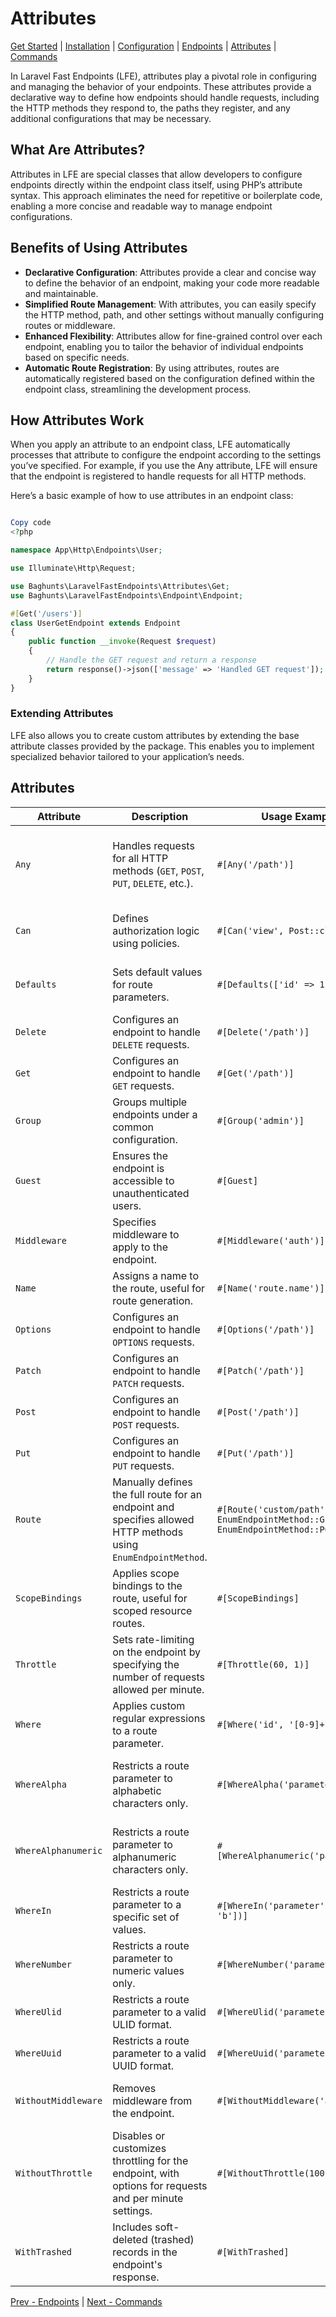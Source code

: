 # Attributes

[Get Started](index.md) | [Installation](installation.md) | [Configuration](configuration.md) | [Endpoints](endpoints.md) | [Attributes](attributes.md) | [Commands](commands.md)

In Laravel Fast Endpoints (LFE),
attributes play a pivotal role in configuring and managing the behavior of your endpoints.
These attributes provide a declarative way to define how endpoints should handle requests,
including the HTTP methods they respond to, the paths they register,
and any additional configurations that may be necessary.

## What Are Attributes?
Attributes in LFE are special classes that allow developers to configure endpoints directly within the endpoint class itself,
using PHP’s attribute syntax.
This approach eliminates the need for repetitive or boilerplate code,
enabling a more concise and readable way to manage endpoint configurations.

## Benefits of Using Attributes
- **Declarative Configuration**: Attributes provide a clear and concise way to define the behavior of an endpoint, making your code more readable and maintainable.
- **Simplified Route Management**: With attributes, you can easily specify the HTTP method, path, and other settings without manually configuring routes or middleware.
- **Enhanced Flexibility**: Attributes allow for fine-grained control over each endpoint, enabling you to tailor the behavior of individual endpoints based on specific needs.
- **Automatic Route Registration**: By using attributes, routes are automatically registered based on the configuration defined within the endpoint class, streamlining the development process.

## How Attributes Work
When you apply an attribute to an endpoint class,
LFE automatically processes that attribute to configure the endpoint according to the settings you’ve specified.
For example, if you use the Any attribute,
LFE will ensure that the endpoint is registered to handle requests for all HTTP methods.

Here’s a basic example of how to use attributes in an endpoint class:

```php

Copy code
<?php

namespace App\Http\Endpoints\User;

use Illuminate\Http\Request;

use Baghunts\LaravelFastEndpoints\Attributes\Get;
use Baghunts\LaravelFastEndpoints\Endpoint\Endpoint;

#[Get('/users')]
class UserGetEndpoint extends Endpoint
{
    public function __invoke(Request $request)
    {
        // Handle the GET request and return a response
        return response()->json(['message' => 'Handled GET request']);
    }
}
```

### Extending Attributes
LFE also allows you to create custom attributes by extending the base attribute classes provided by the package.
This enables you to implement specialized behavior tailored to your application’s needs.

## Attributes

| **Attribute**         | **Description**                                                                                             | **Usage Example**                     | **Purpose**                                                             | **Repeatable** |
|-----------------------|-------------------------------------------------------------------------------------------------------------|---------------------------------------|--------------------------------------------------------------------------|----------------|
| `Any`                 | Handles requests for all HTTP methods (`GET`, `POST`, `PUT`, `DELETE`, etc.).                               | `#[Any('/path')]`                     | Configures an endpoint to handle any HTTP method at the specified path.  | Non-repeatable |
| `Can`                 | Defines authorization logic using policies.                                                                 | `#[Can('view', Post::class)]`         | Ensures the user has permission to perform the action.                   | Repeatable     |
| `Defaults`            | Sets default values for route parameters.                                                                   | `#[Defaults(['id' => 1])]`            | Provides default values for route parameters if not supplied.            | Rrepeatable    |
| `Delete`              | Configures an endpoint to handle `DELETE` requests.                                                         | `#[Delete('/path')]`                  | Handles `DELETE` requests at the specified path.                         | Non-repeatable |
| `Get`                 | Configures an endpoint to handle `GET` requests.                                                            | `#[Get('/path')]`                     | Handles `GET` requests at the specified path.                            | Non-repeatable |
| `Group`               | Groups multiple endpoints under a common configuration.                                                     | `#[Group('admin')]`                   | Applies a shared configuration to grouped endpoints.                    | Repeatable     |
| `Guest`               | Ensures the endpoint is accessible to unauthenticated users.                                                | `#[Guest]`                            | Allows access to guests (unauthenticated users).                         | Non-repeatable |
| `Middleware`          | Specifies middleware to apply to the endpoint.                                                              | `#[Middleware('auth')]`               | Attaches middleware like authentication to the endpoint.                 | Repeatable     |
| `Name`                | Assigns a name to the route, useful for route generation.                                                   | `#[Name('route.name')]`               | Defines a name for easy route referencing.                               | Non-repeatable |
| `Options`             | Configures an endpoint to handle `OPTIONS` requests.                                                        | `#[Options('/path')]`                 | Handles `OPTIONS` requests at the specified path.                        | Non-repeatable |
| `Patch`               | Configures an endpoint to handle `PATCH` requests.                                                          | `#[Patch('/path')]`                   | Handles `PATCH` requests at the specified path.                          | Non-repeatable |
| `Post`                | Configures an endpoint to handle `POST` requests.                                                           | `#[Post('/path')]`                    | Handles `POST` requests at the specified path.                           | Non-repeatable |
| `Put`                 | Configures an endpoint to handle `PUT` requests.                                                            | `#[Put('/path')]`                     | Handles `PUT` requests at the specified path.                            | Non-repeatable |
| `Route`               | Manually defines the full route for an endpoint and specifies allowed HTTP methods using `EnumEndpointMethod`. | `#[Route('custom/path', EnumEndpointMethod::GET, EnumEndpointMethod::POST)]` | Provides a custom route and specifies which HTTP methods to allow.       | Non-repeatable      |
| `ScopeBindings`       | Applies scope bindings to the route, useful for scoped resource routes.                                     | `#[ScopeBindings]`                    | Ensures scoped binding is applied to the route.                          | Non-repeatable |
| `Throttle`            | Sets rate-limiting on the endpoint by specifying the number of requests allowed per minute.                  | `#[Throttle(60, 1)]`                                  | Configures rate-limiting, e.g., 60 requests per minute.                  | Repeatable          |
| `Where`               | Applies custom regular expressions to a route parameter.                                                    | `#[Where('id', '[0-9]+')]`            | Restricts a parameter to match a specific pattern.                       | Repeatable     |
| `WhereAlpha`          | Restricts a route parameter to alphabetic characters only.                                                  | `#[WhereAlpha('parameter')]`          | Ensures the parameter only contains alphabetic characters.               | Repeatable     |
| `WhereAlphanumeric`   | Restricts a route parameter to alphanumeric characters only.                                                | `#[WhereAlphanumeric('parameter')]`   | Ensures the parameter only contains alphanumeric characters.             | Repeatable     |
| `WhereIn`             | Restricts a route parameter to a specific set of values.                                                    | `#[WhereIn('parameter', ['a', 'b'])]` | Limits the parameter to specific values.                                  | Repeatable     |
| `WhereNumber`         | Restricts a route parameter to numeric values only.                                                         | `#[WhereNumber('parameter')]`         | Ensures the parameter only contains numbers.                             | Repeatable     |
| `WhereUlid`           | Restricts a route parameter to a valid ULID format.                                                         | `#[WhereUlid('parameter')]`           | Ensures the parameter is a valid ULID.                                   | Repeatable     |
| `WhereUuid`           | Restricts a route parameter to a valid UUID format.                                                         | `#[WhereUuid('parameter')]`           | Ensures the parameter is a valid UUID.                                   | Repeatable     |
| `WithoutMiddleware`   | Removes middleware from the endpoint.                                                                       | `#[WithoutMiddleware('auth')]`        | Excludes specific middleware from being applied.                         | Repeatable     |
| `WithoutThrottle`     | Disables or customizes throttling for the endpoint, with options for requests and per minute settings.        | `#[WithoutThrottle(100, 2)]`                           | Disables or customizes rate-limiting settings for the endpoint.          | Repeatable          |
| `WithTrashed`         | Includes soft-deleted (trashed) records in the endpoint's response.                                         | `#[WithTrashed]`                      | Allows access to soft-deleted resources.                                 | Non-repeatable |

[Prev - Endpoints](endpoints.md) | [Next - Commands](commands.md)